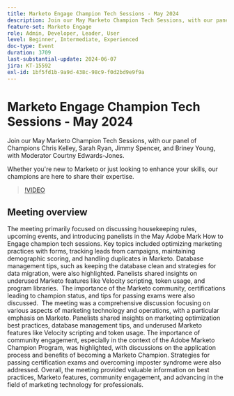 ```yaml
---
title: Marketo Engage Champion Tech Sessions - May 2024
description: Join our May Marketo Champion Tech Sessions, with our panel of Champions Chris Kelley, Sarah Ryan, Jimmy Spencer, and Briney Young, with Moderator Courtny Edwards-Jones.Whether you're new to Marketo or just looking to enhance your skills, our champions are here to share their expertise.
feature-set: Marketo Engage
role: Admin, Developer, Leader, User
level: Beginner, Intermediate, Experienced
doc-type: Event
duration: 3709
last-substantial-update: 2024-06-07
jira: KT-15592
exl-id: 1bf5fd1b-9a9d-438c-98c9-f0d2bd9e9f9a
---
```

# Marketo Engage Champion Tech Sessions - May 2024

Join our May Marketo Champion Tech Sessions, with our panel of Champions Chris Kelley, Sarah Ryan, Jimmy Spencer, and Briney Young, with Moderator Courtny Edwards-Jones.

Whether you're new to Marketo or just looking to enhance your skills, our champions are here to share their expertise.

>[!VIDEO](https://video.tv.adobe.com/v/3429357/?learn=on)

## Meeting overview

The meeting primarily focused on discussing housekeeping rules, upcoming events, and introducing panelists in the May Adobe Mark How to Engage champion tech sessions. Key topics included optimizing marketing practices with forms, tracking leads from campaigns, maintaining demographic scoring, and handling duplicates in Marketo. Database management tips, such as keeping the database clean and strategies for data migration, were also highlighted. Panelists shared insights on underused Marketo features like Velocity scripting, token usage, and program libraries. ​ The importance of the Marketo community, certifications leading to champion status, and tips for passing exams were also discussed. ​ The meeting was a comprehensive discussion focusing on various aspects of marketing technology and operations, with a particular emphasis on Marketo. Panelists shared insights on marketing optimization best practices, database management tips, and underused Marketo features like Velocity scripting and token usage. The importance of community engagement, especially in the context of the Adobe Marketo Champion Program, was highlighted, with discussions on the application process and benefits of becoming a Marketo Champion. Strategies for passing certification exams and overcoming imposter syndrome were also addressed. Overall, the meeting provided valuable information on best practices, Marketo features, community engagement, and advancing in the field of marketing technology for professionals.
